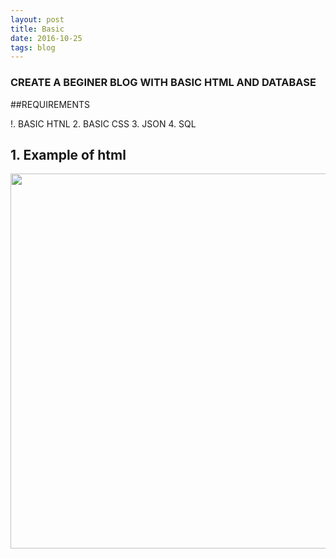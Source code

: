 ```yaml
---
layout: post
title: Basic
date: 2016-10-25 
tags: blog    
---
```



### CREATE A BEGINER BLOG WITH BASIC HTML AND DATABASE  


##REQUIREMENTS

!. BASIC HTNL 
2. BASIC CSS
3. JSON 
4. SQL





## 1. Example of html
 
 
 
 <img src="http://i.imgur.com/RseUetA.png"  height="600" width="600" align="left" > 
  
  <br />
  <!--more-->











































































